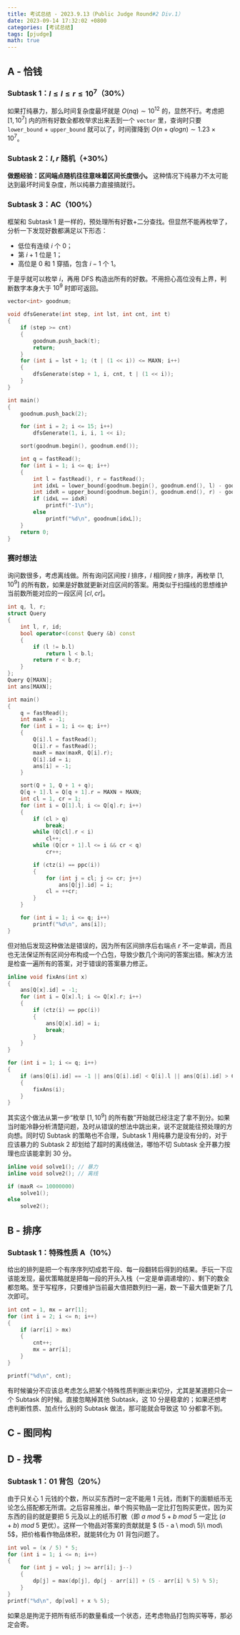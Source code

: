 ```yaml
---
title: 考试总结 - 2023.9.13（Public Judge Round#2 Div.1）
date: 2023-09-14 17:32:02 +0800
categories: [考试总结]
tags: [pjudge]
math: true
---
```


## A - 恰钱

### Subtask 1：$l \leq l \leq r \leq 10^7$（30%）

如果打纯暴力，那么时间复杂度最坏就是 $O(nq) \sim 10^{12}$ 的，显然不行。考虑把 $[1,10^7]$ 内的所有好数全都枚举求出来丢到一个 `vector` 里，查询时只要 `lower_bound` + `upper_bound` 就可以了，时间骤降到 $O(n+qlogn) \sim 1.23 \times 10^7$。

### Subtask 2：$l,r$ 随机（+30%）

**做题经验：区间端点随机往往意味着区间长度很小。** 这种情况下纯暴力不太可能达到最坏时间复杂度，所以纯暴力直接搞就行。

### Subtask 3：AC（100%）

框架和 Subtask 1 是一样的，预处理所有好数+二分查找。但显然不能再枚举了，分析一下发现好数都满足以下形态：

- 低位有连续 $i$ 个 $0$；
- 第 $i+1$ 位是 $1$；
- 高位是 $0$ 和 $1$ 穿插，包含 $i-1$ 个 $1$。

于是乎就可以枚举 $i$，再用 DFS 构造出所有的好数。不用担心高位没有上界，判断数字本身大于 $10^9$ 时即可返回。

```c++
vector<int> goodnum;

void dfsGenerate(int step, int lst, int cnt, int t)
{
    if (step >= cnt)
    {
        goodnum.push_back(t);
        return;
    }
    for (int i = lst + 1; (t | (1 << i)) <= MAXN; i++)
    {
        dfsGenerate(step + 1, i, cnt, t | (1 << i));
    }
}

int main()
{
    goodnum.push_back(2);

    for (int i = 2; i <= 15; i++)
        dfsGenerate(1, i, i, 1 << i);

    sort(goodnum.begin(), goodnum.end());

    int q = fastRead();
    for (int i = 1; i <= q; i++)
    {
        int l = fastRead(), r = fastRead();
        int idxL = lower_bound(goodnum.begin(), goodnum.end(), l) - goodnum.begin();
        int idxR = upper_bound(goodnum.begin(), goodnum.end(), r) - goodnum.begin();
        if (idxL == idxR)
            printf("-1\n");
        else
            printf("%d\n", goodnum[idxL]);
    }
    return 0;
}
```

### 赛时想法

询问数很多，考虑离线做。所有询问区间按 $l$ 排序，$l$ 相同按 $r$ 排序，再枚举 $[1,10^9]$ 的所有数，如果是好数就更新对应区间的答案。用类似于扫描线的思想维护当前数所能对应的一段区间 $[cl,cr]$。

```c++
int q, l, r;
struct Query
{
    int l, r, id;
    bool operator<(const Query &b) const
    {
        if (l != b.l)
            return l < b.l;
        return r < b.r;
    }
};
Query Q[MAXN];
int ans[MAXN];

int main()
{
    q = fastRead();
    int maxR = -1;
    for (int i = 1; i <= q; i++)
    {
        Q[i].l = fastRead();
        Q[i].r = fastRead();
        maxR = max(maxR, Q[i].r);
        Q[i].id = i;
        ans[i] = -1;
    }

    sort(Q + 1, Q + 1 + q);
    Q[q + 1].l = Q[q + 1].r = MAXN + MAXN;
    int cl = 1, cr = 1;
    for (int i = Q[1].l; i <= Q[q].r; i++)
    {
        if (cl > q)
            break;
        while (Q[cl].r < i)
            cl++;
        while (Q[cr + 1].l <= i && cr < q)
            cr++;

        if (ctz(i) == ppc(i))
        {
            for (int j = cl; j <= cr; j++)
                ans[Q[j].id] = i;
            cl = ++cr;
        }
    }

    for (int i = 1; i <= q; i++)
        printf("%d\n", ans[i]);
}
```

但对拍后发现这种做法是错误的，因为所有区间排序后右端点 $r$ 不一定单调，而且也无法保证所有区间分布构成一个凸包，导致少数几个询问的答案出错。解决方法是检查一遍所有的答案，对于错误的答案暴力修正。

```c++
inline void fixAns(int x)
{
    ans[Q[x].id] = -1;
    for (int i = Q[x].l; i <= Q[x].r; i++)
    {
        if (ctz(i) == ppc(i))
        {
            ans[Q[x].id] = i;
            break;
        }
    }
}

for (int i = 1; i <= q; i++)
{
    if (ans[Q[i].id] == -1 || ans[Q[i].id] < Q[i].l || ans[Q[i].id] > Q[i].r)
    {
        fixAns(i);
    }
}
```

其实这个做法从第一步“枚举 $[1,10^9]$ 的所有数”开始就已经注定了拿不到分。如果当时能冷静分析清楚问题，及时从错误的想法中跳出来，说不定就能往预处理的方向想。同时切 Subtask 的策略也不合理，Subtask 1 用纯暴力是没有分的，对于应该暴力的 Subtask 2 却划给了超时的离线做法，哪怕不切 Subtask 全开暴力按理也应该能拿到 30 分。

```c++
inline void solve1(); // 暴力
inline void solve2(); // 离线

if (maxR <= 10000000)
    solve1();
else
    solve2();
```

## B - 排序

### Subtask 1：特殊性质 A（10%）

给出的排列是把一个有序序列切成若干段、每一段翻转后得到的结果。手玩一下应该能发现，最优策略就是把每一段的开头入栈（一定是单调递增的）、剩下的数全都忽略。至于写程序，只要维护当前最大值把数列扫一遍，数一下最大值更新了几次即可。

```c++
int cnt = 1, mx = arr[1];
for (int i = 2; i <= n; i++)
{
    if (arr[i] > mx)
    {
        cnt++;
        mx = arr[i];
    }
}

printf("%d\n", cnt);
```

有时候骗分不应该总考虑怎么把某个特殊性质判断出来切分，尤其是某道题只会一个 Subtask 的时候。直接忽略掉其他 Subtask，这 10 分是稳拿的；如果还想考虑判断性质、加点什么别的 Subtask 做法，那可能就会导致这 10 分都拿不到。

## C - 图同构

## D - 找零

### Subtask 1：01 背包（20%）

由于只关心 1 元钱的个数，所以买东西时一定不能用 1 元钱，而剩下的面额纸币无论怎么搭配都无所谓。之后容易推出，单个购买物品一定比打包购买更优，因为买东西的目的就是要把 5 元及以上的纸币打散（即 $a\ mod\ 5+b\ mod\ 5$ 一定比 $(a+b)\ mod\ 5$ 更优）。这样一个物品对答案的贡献就是 $ (5 - a \ mod\ 5)\ mod\ 5$，把价格看作物品体积，就能转化为 01 背包问题了。

```c++
int vol = (x / 5) * 5;
for (int i = 1; i <= n; i++)
{
    for (int j = vol; j >= arr[i]; j--)
    {
        dp[j] = max(dp[j], dp[j - arr[i]] + (5 - arr[i] % 5) % 5);
    }
}
printf("%d\n", dp[vol] + x % 5);
```

如果总是拘泥于把所有纸币的数量看成一个状态，还考虑物品打包购买等等，那必定会寄。
